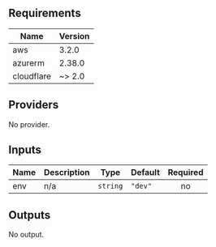 ## Requirements

| Name | Version |
|------|---------|
| aws | 3.2.0 |
| azurerm | 2.38.0 |
| cloudflare | ~> 2.0 |

## Providers

No provider.

## Inputs

| Name | Description | Type | Default | Required |
|------|-------------|------|---------|:--------:|
| env | n/a | `string` | `"dev"` | no |

## Outputs

No output.
